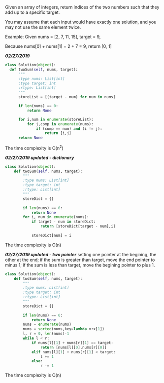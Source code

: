 Given an array of integers, return indices of the two numbers such that they add up to a specific target.

You may assume that each input would have exactly one solution, and you may not use the same element twice.

Example:
  Given nums = [2, 7, 11, 15], target = 9,

  Because nums[0] + nums[1] = 2 + 7 = 9,
  return [0, 1]
 
 ***02/27/2019***
```python
class Solution(object):
  def twoSum(self, nums, target):
      """
      :type nums: List[int]
      :type target: int
      :rtype: List[int]
      """
      storeList = [(target - num) for num in nums]

      if len(nums) == 0:
          return None

      for i,num in enumerate(storeList):
          for j,comp in enumerate(nums):
              if (comp == num) and (i != j):
                  return [i,j]
      return None
```
The time complexity is O(n<sup>2</sup>)

***02/27/2019 updated - dictionary***
```python
class Solution(object):
    def twoSum(self, nums, target):
        """
        :type nums: List[int]
        :type target: int
        :rtype: List[int]
        """
        storeDict = {}
        
        if len(nums) == 0:
            return None
        for i, num in enumerate(nums):
            if target - num in storeDict:
                return [storeDict[target - num],i]
            
            storeDict[num] = i 
```
The time complexity is O(n)

***02/27/2019 updated - two pointer***
setting one pointer at the begining, the other at the end; if the sum is greater than target, move the end pointer to minus 1;
if the sum is less than target, move the begining pointer to plus 1.
```python
class Solution(object):
    def twoSum(self, nums, target):
        """
        :type nums: List[int]
        :type target: int
        :rtype: List[int]
        """
        storeDict = {}
        
        if len(nums) == 0:
            return None
        nums = enumerate(nums)
        nums = sorted(nums,key=lambda x:x[1])
        l, r = 0, len(nums)-1
        while l < r:
            if nums[l][1] + nums[r][1] == target:
                return [nums[l][0],nums[r][0]]
            elif nums[l][1] + nums[r][1] < target:
                l += 1
            else:
                r -= 1
```
The time complexity is O(n)
